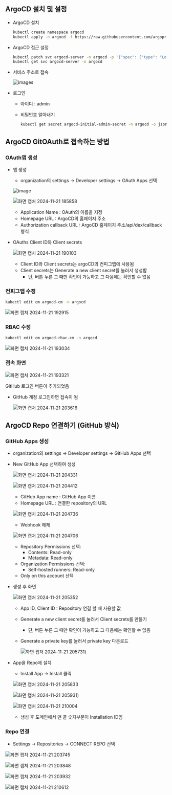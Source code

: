 ## ArgoCD 설치 및 설정

- ArgoCD 설치
    
    ```bash
    kubectl create namespace argocd
    kubectl apply -n argocd -f https://raw.githubusercontent.com/argoproj/argo-cd/stable/manifests/install.yaml
    ```
    
- ArgoCD 접근 설정
    
    ```bash
    kubectl patch svc argocd-server -n argocd -p '{"spec": {"type": "LoadBalancer"}}'
    kubectl get svc argocd-server -n argocd
    ```
    
- 서비스 주소로 접속
  
  ![images](https://github.com/user-attachments/assets/555bfebd-3770-4289-ba25-90a6101a6770)


- 로그인
    - 아이디 :  admin
    - 비밀번호 알아내기
        
        ```bash
        kubectl get secret argocd-initial-admin-secret -n argocd -o jsonpath="{.data.password}" | base64 -d
        ```
        

## ArgoCD GitOAuth로 접속하는 방법

### OAuth앱 생성

- 앱 생성
    - organization의 settings → Developer settings → OAuth Apps 선택
    
    ![image](https://github.com/user-attachments/assets/1d7a97be-7c4d-4927-ae53-785d6a24c92e)
    
   ![화면 캡처 2024-11-21 185858](https://github.com/user-attachments/assets/9643cc97-28e8-43a0-a3ed-f2672f615530)
    
    - Application Name : OAuth의 이름을 지정
    - Homepage URL : ArgoCD의 홈페이지 주소
    - Authorization callback URL : ArgoCD 홈페이지 주소/api/dex/callback 형식
- OAuths Client ID와 Client secrets
    
    ![화면 캡처 2024-11-21 190103](https://github.com/user-attachments/assets/0625b7a7-1008-4b3f-a9f9-e14d1ed0d6bd)
    
    - Client ID와 Client secrets는 argoCD의 컨피그맵에 사용됨
    - Client secrets는 Generate a new client secret를 눌러서 생성함
        - 단, 버튼 누른 그 때만 확인이 가능하고 그 다음에는 확인할 수 없음

### 컨피그맵 수정

```bash
kubectl edit cm argocd-cm -n argocd
```

![화면 캡처 2024-11-21 192915](https://github.com/user-attachments/assets/fd86d28c-01a7-4975-8769-484186ab3f62)
### RBAC 수정

```bash
kubectl edit cm argocd-rbac-cm -n argocd
```

![화면 캡처 2024-11-21 193034](https://github.com/user-attachments/assets/1e4d9b16-d515-4b41-9119-d14e64d70e20)

### 접속 화면

![화면 캡처 2024-11-21 193321](https://github.com/user-attachments/assets/0a6c39e7-7094-4a2b-96b3-e7bd98b1a1a1)

GitHub 로그인 버튼이 추가되었음

- GitHub 계정 로그인하면 접속이 됨
    
    ![화면 캡처 2024-11-21 203616](https://github.com/user-attachments/assets/6efd8d06-b945-4da0-9389-cc06e549cfea)
  
## ArgoCD Repo 연결하기 (GitHub 방식)

### GitHub Apps 생성

- organization의 settings → Developer settings → GitHub Apps 선택
- New GitHub App 선택하여 생성
    
    ![화면 캡처 2024-11-21 204331](https://github.com/user-attachments/assets/cd89cb22-6f96-4fbd-a3ea-cae21e423368)
    
    ![화면 캡처 2024-11-21 204412](https://github.com/user-attachments/assets/a335f0e4-23e9-4e04-9e49-15d8dd51ae99)
    
    - GitHub App name : GitHub App 이름
    - Homepage URL : 연결한 repository의 URL
    
    ![화면 캡처 2024-11-21 204736](https://github.com/user-attachments/assets/d79a6f97-a86a-43ab-9fb6-a2603912bf92)
    
    - Webhook 해제
    
    ![화면 캡처 2024-11-21 204706](https://github.com/user-attachments/assets/baf89150-687e-4e7e-951d-47db73bd6c29)
    
    - Repository Permissions 선택:
        - Contents: Read-only
        - Metadata: Read-only
    - Organization Permissions 선택:
        - Self-hosted runners: Read-only
    - Only on this account 선택
- 생성 후 화면
    
    ![화면 캡처 2024-11-21 205352](https://github.com/user-attachments/assets/e3082899-a593-4412-8610-e6e5735aee8b)
    
    - App ID, Client ID : Repository 연결 할 때 사용할 값
    - Generate a new client secret를 눌러서 Client secrets를 만들기
        - 단, 버튼 누른 그 때만 확인이 가능하고 그 다음에는 확인할 수 없음
    - Generate a private key를 눌러서 private key 다운로드
        
       ![화면 캡처 2024-11-21 205731](https://github.com/user-attachments/assets/ef6c09bc-3601-405b-b19b-575e6ba64bdc))
        
- App을 Repo에 설치
    - Install App → Install 클릭
    
    ![화면 캡처 2024-11-21 205833](https://github.com/user-attachments/assets/bcf56ed9-5924-4804-94f6-d96738c8b722)
    
    ![화면 캡처 2024-11-21 205931](https://github.com/user-attachments/assets/55ea046a-9fcf-4c3c-935f-7d90641c070a))
    
    ![화면 캡처 2024-11-21 210004](https://github.com/user-attachments/assets/372d34b7-08bd-43c9-813e-cfc868d84d9c)
    
    - 생성 후 도메인에서 맨 끝 숫자부분이 Installation ID임

### Repo 연결

- Settings → Repositories → CONNECT REPO 선택

![화면 캡처 2024-11-21 203745](https://github.com/user-attachments/assets/7d3b1723-b6a3-46f6-9dae-3d001add67da)

![화면 캡처 2024-11-21 203848](https://github.com/user-attachments/assets/9c48d57f-6a2e-4b31-8f0d-73d6afd6929e)
    
![화면 캡처 2024-11-21 203932](https://github.com/user-attachments/assets/b35ceabe-620b-4964-ac78-1ad6ba51a502)
    
![화면 캡처 2024-11-21 210612](https://github.com/user-attachments/assets/7e81ee08-cfe2-4930-bb30-6d0409bbba82)
